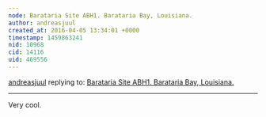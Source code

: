 ```yaml
---
node: Barataria Site ABH1. Barataria Bay, Louisiana.
author: andreasjuul
created_at: 2016-04-05 13:34:01 +0000
timestamp: 1459863241
nid: 10968
cid: 14116
uid: 469556
---
```




[andreasjuul](../profile/andreasjuul) replying to: [Barataria Site ABH1. Barataria Bay, Louisiana.](../map/barataria-site-abh1-barataria-bay-louisiana/07-25-2014)

----
Very cool.